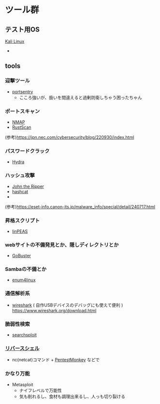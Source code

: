 # ツール群

## テスト用OS
[Kali Linux](https://www.kali.org/)
 - []()

## tools

### 迎撃ツール
  - [portsentry](#)
    - こころ強いが、扱いを間違えると過剰防衛しちゃう困ったちゃん

### ポートスキャン
  - [NMAP](#)
  - [RustScan](#)

(参考)https://jpn.nec.com/cybersecurity/blog/220930/index.html

### パスワードクラック
  - [Hydra](https://www.kali.org/tools/hydra/)

### ハッシュ攻撃
  - [John the Ripper](#)
  - [hashcat](#)
  - 
(参考)https://eset-info.canon-its.jp/malware_info/special/detail/240717.html

### 昇格スクリプト
  - [linPEAS](#)

### webサイトの不備発見とか、隠しディレクトリとか
  - [GoBuster](#)

### Sambaの不備とか
  - [enum4linux](#)

### 通信解析系
  - [wireshark](#) ( 自作USBデバイスのデバッグにも使えて便利 )
  https://www.wireshark.org/download.html

### 脆弱性検索
  - [searchsploit](#)

### [リバースシェル](#)
  - nc(netcat)コマンド + [PentestMonkey](https://pentestmonkey.net/) などで

### かなり万能
  - Metasploit
    - ナイフレベルで万能性
    - 気も削れるし、食材も調理出来るし、人っも切り裂ける
   





